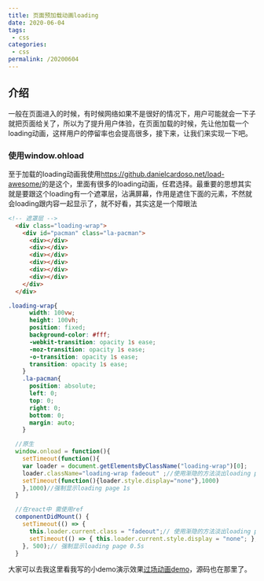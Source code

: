 ```yaml
---
title: 页面预加载动画loading
date: 2020-06-04
tags:
 - css
categories:
 - css
permalink: /20200604
---
```


## 介绍
一般在页面进入的时候，有时候网络如果不是很好的情况下，用户可能就会一下子就把页面给关了，所以为了提升用户体验，在页面加载的时候，先让他加载一个loading动画，这样用户的停留率也会提高很多，接下来，让我们来实现一下吧。

### 使用window.ohload
至于加载的loading动画我使用<a href="https://github.danielcardoso.net/load-awesome/" target="_Blank">https://github.danielcardoso.net/load-awesome/</a>的是这个，里面有很多的loading动画，任君选择。最重要的思想其实就是要跟这个loading有一个遮罩层，沾满屏幕，作用是遮住下面的元素，不然就会loading跟内容一起显示了，就不好看，其实这是一个障眼法

```html
<!-- 遮罩层 -->
  <div class="loading-wrap">
    <div id="pacman" class="la-pacman">
      <div></div>
      <div></div>
      <div></div>
      <div></div>
      <div></div>
      <div></div>
    </div>
  </div>
```
```css
.loading-wrap{
      width: 100vw;
      height: 100vh;
      position: fixed;
      background-color: #fff;
      -webkit-transition: opacity 1s ease;
      -moz-transition: opacity 1s ease;
      -o-transition: opacity 1s ease;
      transition: opacity 1s ease;
    }
    .la-pacman{
      position: absolute;
      left: 0;
      top: 0;
      right: 0;
      bottom: 0;
      margin: auto;
    }
```
```js
  //原生
  window.onload = function(){
    setTimeout(function(){
    var loader = document.getElementsByClassName("loading-wrap")[0];
    loader.className="loading-wrap fadeout" ;//使用渐隐的方法淡出loading page
    setTimeout(function(){loader.style.display="none"},1000)
    },1000)//强制显示loading page 1s
  }

  //在react中 需使用ref
  componentDidMount() {
    setTimeout(() => {
      this.loader.current.class = "fadeout";// 使用渐隐的方法淡出loading page
      setTimeout(() => { this.loader.current.style.display = "none"; }, 500);
    }, 500);// 强制显示loading page 0.5s
  }
```

大家可以去我这里看我写的小demo演示效果<a href="http://106.53.242.20:8082/" target="_Blank">过场动画demo</a>，源码也在那里了。